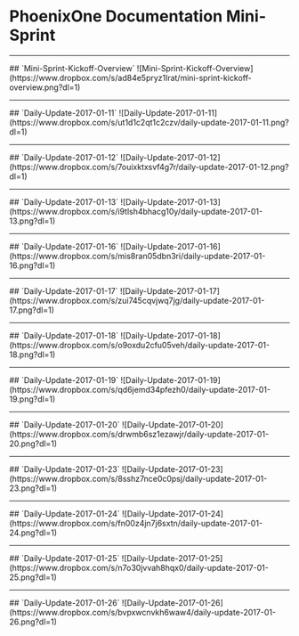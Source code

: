 # PhoenixOne Documentation Mini-Sprint

<hr>
## `Mini-Sprint-Kickoff-Overview`
![Mini-Sprint-Kickoff-Overview](https://www.dropbox.com/s/ad84e5pryz1lrat/mini-sprint-kickoff-overview.png?dl=1)

<hr>
## `Daily-Update-2017-01-11`
![Daily-Update-2017-01-11](https://www.dropbox.com/s/ut1d1c2qt1c2czv/daily-update-2017-01-11.png?dl=1)

<hr>  
## `Daily-Update-2017-01-12`
![Daily-Update-2017-01-12](https://www.dropbox.com/s/7ouixktxsvf4g7r/daily-update-2017-01-12.png?dl=1)

<hr>
## `Daily-Update-2017-01-13`
![Daily-Update-2017-01-13](https://www.dropbox.com/s/i9tlsh4bhacg10y/daily-update-2017-01-13.png?dl=1)

<hr>
## `Daily-Update-2017-01-16`
![Daily-Update-2017-01-16](https://www.dropbox.com/s/mis8ran05dbn3ri/daily-update-2017-01-16.png?dl=1)

<hr>
## `Daily-Update-2017-01-17`
![Daily-Update-2017-01-17](https://www.dropbox.com/s/zui745cqvjwq7jg/daily-update-2017-01-17.png?dl=1)

<hr>
## `Daily-Update-2017-01-18`
![Daily-Update-2017-01-18](https://www.dropbox.com/s/o9oxdu2cfu05veh/daily-update-2017-01-18.png?dl=1)

<hr>
## `Daily-Update-2017-01-19`
![Daily-Update-2017-01-19](https://www.dropbox.com/s/qd6jemd34pfezh0/daily-update-2017-01-19.png?dl=1)

<hr>
## `Daily-Update-2017-01-20`
![Daily-Update-2017-01-20](https://www.dropbox.com/s/drwmb6sz1ezawjr/daily-update-2017-01-20.png?dl=1)

<hr>
## `Daily-Update-2017-01-23`
![Daily-Update-2017-01-23](https://www.dropbox.com/s/8sshz7nce0c0psj/daily-update-2017-01-23.png?dl=1)

<hr>
## `Daily-Update-2017-01-24`
![Daily-Update-2017-01-24](https://www.dropbox.com/s/fn00z4jn7j6sxtn/daily-update-2017-01-24.png?dl=1)

<hr>
## `Daily-Update-2017-01-25`
![Daily-Update-2017-01-25](https://www.dropbox.com/s/n7o30jvvah8hqx0/daily-update-2017-01-25.png?dl=1)

<hr>
## `Daily-Update-2017-01-26`
![Daily-Update-2017-01-26](https://www.dropbox.com/s/bvpxwcnvkh6waw4/daily-update-2017-01-26.png?dl=1)
